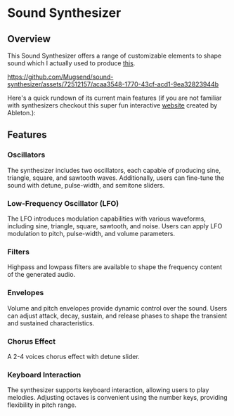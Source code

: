 # Sound Synthesizer

## Overview

This Sound Synthesizer offers a range of customizable elements to shape sound which I actually used to produce [this](https://youtu.be/HyUTpgPIOOU?si=LIKJmNUPWgEi7Hhx).

https://github.com/Mugsend/sound-synthesizer/assets/72512157/acaa3548-1770-43cf-acd1-9ea32823944b

Here's a quick rundown of its current main features (if you are not familiar with synthesizers checkout this super fun interactive [website](https://learningsynths.ableton.com/) created by Ableton.):


## Features

### Oscillators

The synthesizer includes two oscillators, each capable of producing sine, triangle, square, and sawtooth waves. Additionally, users can fine-tune the sound with detune, pulse-width, and semitone sliders.

### Low-Frequency Oscillator (LFO)

The LFO introduces modulation capabilities with various waveforms, including sine, triangle, square, sawtooth, and noise. Users can apply LFO modulation to pitch, pulse-width, and volume parameters.

### Filters

Highpass and lowpass filters are available to shape the frequency content of the generated audio.

### Envelopes

Volume and pitch envelopes provide dynamic control over the sound. Users can adjust attack, decay, sustain, and release phases to shape the transient and sustained characteristics.

### Chorus Effect

A 2-4 voices chorus effect with detune slider.

### Keyboard Interaction

The synthesizer supports keyboard interaction, allowing users to play melodies. Adjusting octaves is convenient using the number keys, providing flexibility in pitch range.
